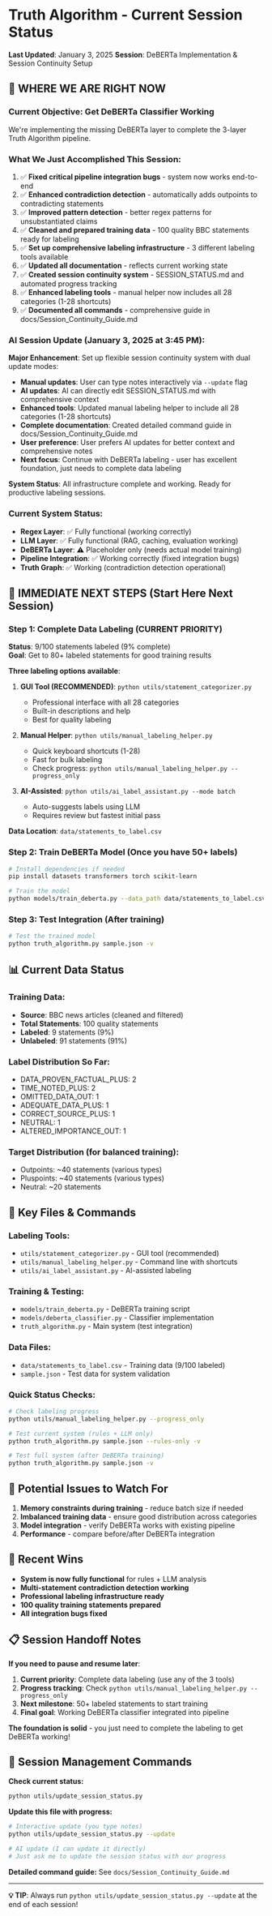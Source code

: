 # Truth Algorithm - Current Session Status

**Last Updated**: January 3, 2025
**Session**: DeBERTa Implementation & Session Continuity Setup

## 🎯 **WHERE WE ARE RIGHT NOW**

### **Current Objective**: Get DeBERTa Classifier Working

We're implementing the missing DeBERTa layer to complete the 3-layer Truth Algorithm pipeline.

### **What We Just Accomplished This Session**:

1. ✅ **Fixed critical pipeline integration bugs** - system now works end-to-end
2. ✅ **Enhanced contradiction detection** - automatically adds outpoints to contradicting statements
3. ✅ **Improved pattern detection** - better regex patterns for unsubstantiated claims
4. ✅ **Cleaned and prepared training data** - 100 quality BBC statements ready for labeling
5. ✅ **Set up comprehensive labeling infrastructure** - 3 different labeling tools available
6. ✅ **Updated all documentation** - reflects current working state
7. ✅ **Created session continuity system** - SESSION_STATUS.md and automated progress tracking
8. ✅ **Enhanced labeling tools** - manual helper now includes all 28 categories (1-28 shortcuts)
9. ✅ **Documented all commands** - comprehensive guide in docs/Session_Continuity_Guide.md

### **AI Session Update** (January 3, 2025 at 3:45 PM):

**Major Enhancement**: Set up flexible session continuity system with dual update modes:

- **Manual updates**: User can type notes interactively via `--update` flag
- **AI updates**: AI can directly edit SESSION_STATUS.md with comprehensive context
- **Enhanced tools**: Updated manual labeling helper to include all 28 categories (1-28 shortcuts)
- **Complete documentation**: Created detailed command guide in docs/Session_Continuity_Guide.md
- **User preference**: User prefers AI updates for better context and comprehensive notes
- **Next focus**: Continue with DeBERTa labeling - user has excellent foundation, just needs to complete data labeling

**System Status**: All infrastructure complete and working. Ready for productive labeling sessions.

### **Current System Status**:

- **Regex Layer**: ✅ Fully functional (working correctly)
- **LLM Layer**: ✅ Fully functional (RAG, caching, evaluation working)
- **DeBERTa Layer**: ⚠️ Placeholder only (needs actual model training)
- **Pipeline Integration**: ✅ Working correctly (fixed integration bugs)
- **Truth Graph**: ✅ Working (contradiction detection operational)

## 🎯 **IMMEDIATE NEXT STEPS** (Start Here Next Session)

### **Step 1: Complete Data Labeling** (CURRENT PRIORITY)

**Status**: 9/100 statements labeled (9% complete)  
**Goal**: Get to 80+ labeled statements for good training results

**Three labeling options available**:

1. **GUI Tool (RECOMMENDED)**: `python utils/statement_categorizer.py`

   - Professional interface with all 28 categories
   - Built-in descriptions and help
   - Best for quality labeling

2. **Manual Helper**: `python utils/manual_labeling_helper.py`

   - Quick keyboard shortcuts (1-28)
   - Fast for bulk labeling
   - Check progress: `python utils/manual_labeling_helper.py --progress_only`

3. **AI-Assisted**: `python utils/ai_label_assistant.py --mode batch`
   - Auto-suggests labels using LLM
   - Requires review but fastest initial pass

**Data Location**: `data/statements_to_label.csv`

### **Step 2: Train DeBERTa Model** (Once you have 50+ labels)

```bash
# Install dependencies if needed
pip install datasets transformers torch scikit-learn

# Train the model
python models/train_deberta.py --data_path data/statements_to_label.csv
```

### **Step 3: Test Integration** (After training)

```bash
# Test the trained model
python truth_algorithm.py sample.json -v
```

## 📊 **Current Data Status**

### **Training Data**:

- **Source**: BBC news articles (cleaned and filtered)
- **Total Statements**: 100 quality statements
- **Labeled**: 9 statements (9%)
- **Unlabeled**: 91 statements (91%)

### **Label Distribution So Far**:

- DATA_PROVEN_FACTUAL_PLUS: 2
- TIME_NOTED_PLUS: 2
- OMITTED_DATA_OUT: 1
- ADEQUATE_DATA_PLUS: 1
- CORRECT_SOURCE_PLUS: 1
- NEUTRAL: 1
- ALTERED_IMPORTANCE_OUT: 1

### **Target Distribution** (for balanced training):

- Outpoints: ~40 statements (various types)
- Pluspoints: ~40 statements (various types)
- Neutral: ~20 statements

## 🔧 **Key Files & Commands**

### **Labeling Tools**:

- `utils/statement_categorizer.py` - GUI tool (recommended)
- `utils/manual_labeling_helper.py` - Command line with shortcuts
- `utils/ai_label_assistant.py` - AI-assisted labeling

### **Training & Testing**:

- `models/train_deberta.py` - DeBERTa training script
- `models/deberta_classifier.py` - Classifier implementation
- `truth_algorithm.py` - Main system (test integration)

### **Data Files**:

- `data/statements_to_label.csv` - Training data (9/100 labeled)
- `sample.json` - Test data for system validation

### **Quick Status Checks**:

```bash
# Check labeling progress
python utils/manual_labeling_helper.py --progress_only

# Test current system (rules + LLM only)
python truth_algorithm.py sample.json --rules-only -v

# Test full system (after DeBERTa training)
python truth_algorithm.py sample.json -v
```

## 🚨 **Potential Issues to Watch For**

1. **Memory constraints during training** - reduce batch size if needed
2. **Imbalanced training data** - ensure good distribution across categories
3. **Model integration** - verify DeBERTa works with existing pipeline
4. **Performance** - compare before/after DeBERTa integration

## 🎉 **Recent Wins**

- **System is now fully functional** for rules + LLM analysis
- **Multi-statement contradiction detection working**
- **Professional labeling infrastructure ready**
- **100 quality training statements prepared**
- **All integration bugs fixed**

## 📋 **Session Handoff Notes**

**If you need to pause and resume later**:

1. **Current priority**: Complete data labeling (use any of the 3 tools)
2. **Progress tracking**: Check `python utils/manual_labeling_helper.py --progress_only`
3. **Next milestone**: 50+ labeled statements to start training
4. **Final goal**: Working DeBERTa classifier integrated into pipeline

**The foundation is solid** - you just need to complete the labeling to get DeBERTa working!

## 🔄 **Session Management Commands**

**Check current status:**

```bash
python utils/update_session_status.py
```

**Update this file with progress:**

```bash
# Interactive update (you type notes)
python utils/update_session_status.py --update

# AI update (I can update it directly)
# Just ask me to update the session status with our progress
```

**Detailed command guide:** See `docs/Session_Continuity_Guide.md`

---

**💡 TIP**: Always run `python utils/update_session_status.py --update` at the end of each session!

